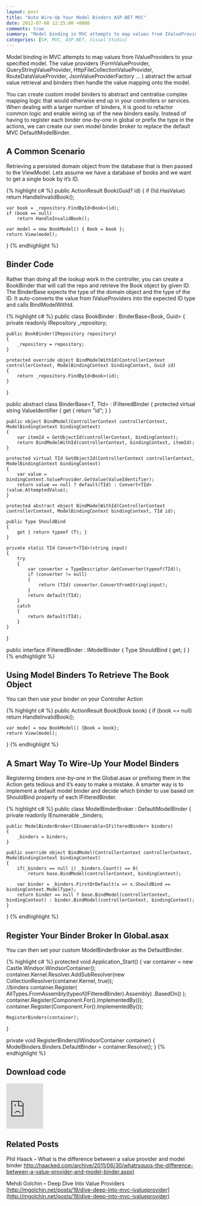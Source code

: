 ```yaml
---
layout: post
title: "Auto Wire-Up Your Model Binders ASP.NET MVC"
date: 2012-07-08 12:25:00 +0000
comments: true
summary: "Model binding in MVC attempts to map values from IValueProviders to your specified model.  The value providers (FormValueProvider, QueryStringValueProvider, HttpFileCollectionValueProvider, RouteDataValueProvider, JsonValueProviderFactory … ) abstract the actual value retrieval and binders then handle the value mapping onto the model. You can create custom model binders to abstract and centralise complex mapping logic that would otherwise end up in your controllers or services. When dealing with a larger number of binders, it is good to refactor common logic and enable wiring up of the new binders easily. Instead of having to register each binder one-by-one in global or prefix the type in the actions, we can create our own model binder broker to replace the default MVC DefaultModelBinder."
categories: [C#, MVC, ASP.NET, Visual Studio]
---
```


Model binding in MVC attempts to map values from IValueProviders to your specified model.  The value providers (FormValueProvider, QueryStringValueProvider, HttpFileCollectionValueProvider, RouteDataValueProvider, JsonValueProviderFactory … ) abstract the actual value retrieval and binders then handle the value mapping onto the model.

You can create custom model binders to abstract and centralise complex mapping logic that would otherwise end up in your controllers or services. When dealing with a larger number of binders, it is good to refactor common logic and enable wiring up of the new binders easily. Instead of having to register each binder one-by-one in global or prefix the type in the actions, we can create our own model binder broker to replace the default MVC DefaultModelBinder.
<!--more-->

A Common Scenario
-------------------

Retrieving a persisted domain object from the database that is then passed to the ViewModel. Lets assume we have a database of books and we want to get a single book by it’s ID.

{% highlight c# %}
public ActionResult Book(Guid? id)
{
    if (!id.HasValue) 
        return HandleInvalidBook();
 
    var book = _repository.FindById<Book>(id);
    if (book == null)
        return HandleInvalidBook();
 
    var model = new BookModel() { Book = book };
    return View(model);
}
{% endhighlight %}

Binder Code
-------------------

Rather than doing all the lookup work in the controller, you can create a BookBinder that will call the repo and retrieve the Book object by given ID. The BinderBase expects the type of the domain object and the type of the ID. It auto-converts the value from IValueProviders into the expected ID type and calls BindModelWithId.

{% highlight c# %}
public class BookBinder : BinderBase<Book, Guid>
{
    private readonly IRepository _repository;
 
    public BookBinder(IRepository repository)
    {
        _repository = repository;
    }
 
    protected override object BindModelWithId(ControllerContext controllerContext, ModelBindingContext bindingContext, Guid id)
    {
        return _repository.FindById<Book>(id);
    }
}
 
public abstract class BinderBase<T, TId> : IFilteredBinder
{
    protected virtual string ValueIdentifier
    {
        get { return "id"; }
    }
 
    public object BindModel(ControllerContext controllerContext, ModelBindingContext bindingContext)
    {
        var itemId = GetObjectId(controllerContext, bindingContext);
        return BindModelWithId(controllerContext, bindingContext, itemId);
    }
 
    protected virtual TId GetObjectId(ControllerContext controllerContext, ModelBindingContext bindingContext)
    {
        var value = bindingContext.ValueProvider.GetValue(ValueIdentifier);
        return value == null ? default(TId) : Convert<TId>(value.AttemptedValue);
    }
 
    protected abstract object BindModelWithId(ControllerContext controllerContext, ModelBindingContext bindingContext, TId id);
 
    public Type ShouldBind
    {
        get { return typeof (T); }
    }
 
    private static TId Convert<TId>(string input)
    {
        try
        {
            var converter = TypeDescriptor.GetConverter(typeof(TId));
            if (converter != null)
            {
                return (TId) converter.ConvertFromString(input);
            }
            return default(TId);
        }
        catch
        {
            return default(TId);
        }
    }
}
 
public interface IFilteredBinder : IModelBinder
{
    Type ShouldBind { get; }
}
{% endhighlight %}


Using Model Binders To Retrieve The Book Object
-------------------

You can then use your binder on your Controller Action

{% highlight c# %}
public ActionResult Book(Book book)
{
    if (book == null)
        return HandleInvalidBook();
 
    var model = new BookModel() {Book = book};
    return View(model);
}
{% endhighlight %}


A Smart Way To Wire-Up Your Model Binders
-------------------

Registering binders one-by-one in the Global.asax or prefixing them in the Action gets tedious and it’s easy to make a mistake. A smarter way is to implement a default model binder and decide which binder to use based on ShouldBind property of each IFilteredBinder.

{% highlight c# %}
public class ModelBinderBroker : DefaultModelBinder
{
    private readonly IEnumerable<IFilteredBinder> _binders;
 
    public ModelBinderBroker(IEnumerable<IFilteredBinder> binders)
    {
        _binders = binders;
    }
 
    public override object BindModel(ControllerContext controllerContext, ModelBindingContext bindingContext)
    {
        if(_binders == null || _binders.Count() == 0)
            return base.BindModel(controllerContext, bindingContext);
 
        var binder = _binders.FirstOrDefault(x => x.ShouldBind == bindingContext.ModelType);
        return binder == null ? base.BindModel(controllerContext, bindingContext) : binder.BindModel(controllerContext, bindingContext);
    }
}
{% endhighlight %}


Register Your Binder Broker In Global.asax
-------------------

You can then set your custom ModelBinderBroker as the DefaultBinder.

{% highlight c# %}
protected void Application_Start()
{
    var container = new Castle.Windsor.WindsorContainer();
    container.Kernel.Resolver.AddSubResolver(new CollectionResolver(container.Kernel, true));<br>
    //binders
    container.Register(
        AllTypes.FromAssembly(typeof(IFilteredBinder).Assembly)
        .BasedOn<IFilteredBinder>()
    );
    container.Register(Component.For<ModelBinderBroker>().ImplementedBy<ModelBinderBroker>());
    container.Register(Component.For<IRepository>().ImplementedBy<FakeRepository>());
 
    RegisterBinders(container);
}
 
private void RegisterBinders(IWindsorContainer container)
{
    ModelBinders.Binders.DefaultBinder = container.Resolve<ModelBinderBroker>();
}
{% endhighlight %}

Download code
-------------------

<iframe height="120" src="https://skydrive.live.com/embed?cid=84E23A97F665C5F2&amp;resid=84E23A97F665C5F2%21140&amp;authkey=AA9mcKzV4kTZFpQ" frameborder="0" width="98" scrolling="no"></iframe>

Related Posts
-------------------

Phil Haack – What is the difference between a value provider and model binder
[http://haacked.com/archive/2011/06/30/whatrsquos-the-difference-between-a-value-provider-and-model-binder.aspx)](http://haacked.com/archive/2011/06/30/whatrsquos-the-difference-between-a-value-provider-and-model-binder.aspx)

Mehdi Golchin – Deep Dive Into Value Providers
[http://mgolchin.net/posts/19/dive-deep-into-mvc-ivalueprovider](http://mgolchin.net/posts/19/dive-deep-into-mvc-ivalueprovider)